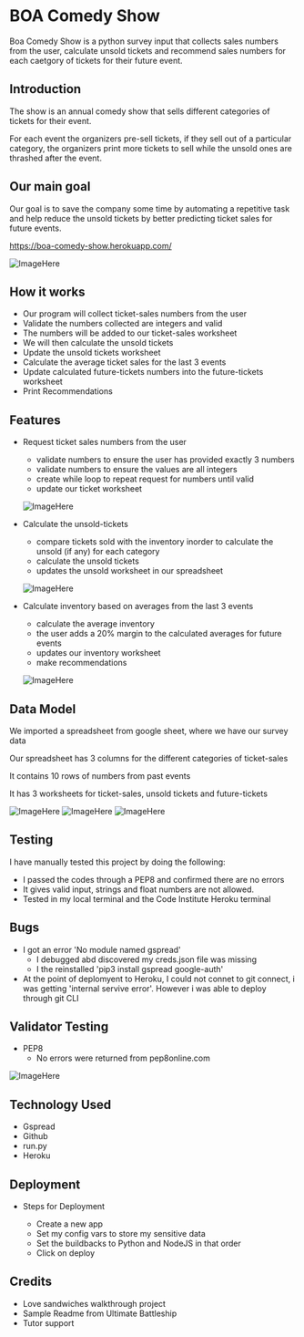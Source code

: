 # BOA Comedy Show 

Boa Comedy Show is a python survey input that collects sales numbers from the user, calculate unsold tickets and recommend sales numbers for each caetgory of tickets for their future event.

## Introduction
The show is an annual comedy show that sells different categories of tickets for their event.

<p>For each event the organizers pre-sell tickets, if they sell out of a particular category, the organizers print more tickets to sell while the unsold ones are thrashed after the event.</p>

## Our main goal
Our goal is to save the company some time by automating a repetitive task and help reduce the unsold tickets by better predicting ticket sales for future events.

https://boa-comedy-show.herokuapp.com/

![ImageHere](./docs/features/am_iresponsive.png)

## How it works
<ul>
<li>
Our program will collect ticket-sales numbers from the user
</li>
<li>
Validate the numbers collected are integers and valid
</li>
<li>
The numbers will be added to our ticket-sales worksheet
</li>
<li>
We will then calculate the unsold tickets
</li>
<li>
Update the unsold tickets worksheet
</li>
<li>
Calculate the average ticket sales for the last 3 events
</li>
<li>
Update calculated future-tickets numbers into the future-tickets worksheet
</li>
<li>
Print Recommendations
</li>
</ul>

## Features
<ul>
    <li>Request ticket sales numbers from the user
    </li>
        <ul>
        <li>validate numbers to ensure the user has provided exactly 3 numbers
        </li>
        <li>validate numbers to ensure the values are all integers
        </li>
        <li>create while loop to repeat request for numbers until valid
        </li>
        <li>update our ticket worksheet
        </li>
        </ul>

![ImageHere](./docs/features/request_ticket.png)

   <li>Calculate the unsold-tickets
    </li>
        <ul>
        <li>compare tickets sold with the inventory inorder to calculate the unsold (if any) for each category
        </li>
        <li>calculate the unsold tickets
        </li>
        <li>updates the unsold worksheet in our spreadsheet
        </li>
        </ul>

![ImageHere](./docs/features/unsold_ticket.png)

<li>Calculate inventory based on averages from the last 3 events
</li>
    <ul>
    <li>calculate the average inventory
    </li>
    <li>the user adds a 20% margin to the calculated averages for future events
    </li>
    <li>updates our inventory worksheet
    </li>
    <li>make recommendations
    </li>
    </ul>

![ImageHere](./docs/features/inventory_ticket.png)
    
</ul>


## Data Model
<p> We imported a spreadsheet from google sheet, where we have our survey data </p>
<p>Our spreadsheet has 3 columns for the different categories of ticket-sales</p>
<p>It contains 10 rows of numbers from past events</p>
<p>It has 3 worksheets for ticket-sales, unsold tickets and future-tickets </p>

![ImageHere](./docs/features/ticket.png)
![ImageHere](./docs/features/unsold.png)
![ImageHere](./docs/features/inventory.png)

## Testing
I have manually tested this project by doing the following:
<ul>
<li>I passed the codes through a PEP8 and confirmed there are no errors
</li>
<li>It gives valid input, strings and float numbers are not allowed.
</li>
<li>Tested in my local terminal and the Code Institute Heroku terminal
</li>
</ul>

## Bugs
<ul>
    <li> I got an error 'No module named gspread'
        <ul>
        <li>I debugged abd discovered my creds.json file was missing
        </li>
        <li>I the reinstalled 'pip3 install gspread google-auth'
        </li>
        </ul>
    </li>
    <li>At the point of deplomyent to Heroku, I could not connet to git connect, i was getting 'internal servive error'. However i was able to deploy through git CLI
    </li>
</ul>

## Validator Testing
<ul>
<li>PEP8
    <ul>
    <li>No errors were returned from pep8online.com
    </li>
    </ul>
</li>
</ul>

![ImageHere](./docs/features/peponline_result.png)

## Technology Used
<ul>
    <li>Gspread
    </li>
    <li>Github
    </li>
    <li>run.py
    </li>
    <li>Heroku
    </li>
</ul>

## Deployment
<ul>
<li> Steps for Deployment
</li>
    <ul>
    <li>Create a new app
    </li>
    <li>Set my config vars to store my sensitive data
    </li>
    <li>Set the buildbacks to Python and NodeJS in that order
    </li>
    <li>Click on deploy
    </li>
    </ul>
</ul>



## Credits
<ul>
<li>Love sandwiches walkthrough project
</li>
<li>Sample Readme from Ultimate Battleship
</li>
<li>Tutor support
</li>
</ul>
